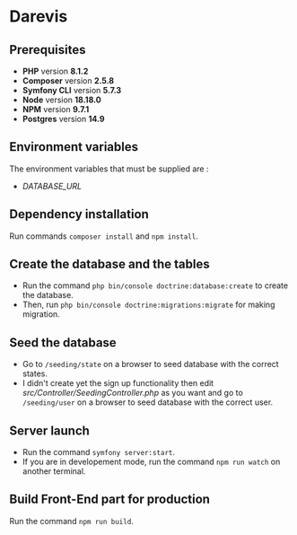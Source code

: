 # Darevis

## Prerequisites

* **PHP** version **8.1.2**
* **Composer** version **2.5.8**
* **Symfony CLI** version **5.7.3**
* **Node** version **18.18.0**
* **NPM** version **9.7.1**
* **Postgres** version **14.9**

## Environment variables

The environment variables that must be supplied are :

* *DATABASE_URL*

## Dependency installation

Run commands `composer install` and `npm install`.

## Create the database and the tables

* Run the command `php bin/console doctrine:database:create` to create the database.
* Then, run `php bin/console doctrine:migrations:migrate` for making migration.

## Seed the database

* Go to `/seeding/state` on a browser to seed database with the correct states.
* I didn't create yet the sign up functionality then edit *src/Controller/SeedingController.php* as you want and go to `/seeding/user` on a browser to seed database with the correct user.

## Server launch

* Run the command `symfony server:start`.
* If you are in developement mode, run the command `npm run watch` on another terminal.

## Build Front-End part for production

Run the command `npm run build`.